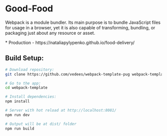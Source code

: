 <h1>Good-Food</h1>
<p>
  Webpack is a module bundler. Its main purpose is to bundle JavaScript files for usage in a browser, yet it is also capable of transforming, bundling, or packaging just about any resource or asset.
</p>
* Production - https://nataliapylypenko.github.io/food-delivery/

## Build Setup:

``` bash
# Download repository:
git clone https://github.com/vedees/webpack-template-pug webpack-template

# Go to the app:
cd webpack-template

# Install dependencies:
npm install

# Server with hot reload at http://localhost:8081/
npm run dev

# Output will be at dist/ folder
npm run build
```
